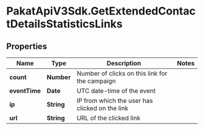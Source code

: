 # PakatApiV3Sdk.GetExtendedContactDetailsStatisticsLinks

## Properties
Name | Type | Description | Notes
------------ | ------------- | ------------- | -------------
**count** | **Number** | Number of clicks on this link for the campaign | 
**eventTime** | **Date** | UTC date-time of the event | 
**ip** | **String** | IP from which the user has clicked on the link | 
**url** | **String** | URL of the clicked link | 


